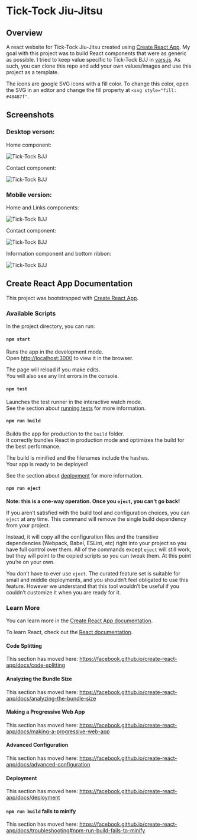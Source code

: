 
# Tick-Tock Jiu-Jitsu  

## Overview

A react website for Tick-Tock Jiu-Jitsu created using [Create React App](https://github.com/facebook/create-react-app). My goal with this project was to build React components that were as generic as possible. I tried to keep value specific to Tick-Tock BJJ in [vars.js](/src/vars.js). As such, you can clone this repo and add your own values/images and use this project as a template.

The icons are google SVG icons with a fill color. To change this color, open the SVG in an editor and change the fill property at `<svg style="fill: #48487f"`.

## Screenshots  

### Desktop verson: 

Home component: 

![Tick-Tock BJJ](/screenshots/Screenshot_5.png)

Contact component: 

![Tick-Tock BJJ](/screenshots/Screenshot_1.png)


### Mobile version:

Home and Links components: 

![Tick-Tock BJJ](/screenshots/Screenshot_2.png)

Contact component: 

![Tick-Tock BJJ](/screenshots/Screenshot_3.png)

Information component and bottom ribbon:

![Tick-Tock BJJ](/screenshots/Screenshot_4.png)


## Create React App Documentation

This project was bootstrapped with [Create React App](https://github.com/facebook/create-react-app).

### Available Scripts

In the project directory, you can run:

#### `npm start`

Runs the app in the development mode.<br>
Open [http://localhost:3000](http://localhost:3000) to view it in the browser.

The page will reload if you make edits.<br>
You will also see any lint errors in the console.

#### `npm test`

Launches the test runner in the interactive watch mode.<br>
See the section about [running tests](https://facebook.github.io/create-react-app/docs/running-tests) for more information.

#### `npm run build`

Builds the app for production to the `build` folder.<br>
It correctly bundles React in production mode and optimizes the build for the best performance.

The build is minified and the filenames include the hashes.<br>
Your app is ready to be deployed!

See the section about [deployment](https://facebook.github.io/create-react-app/docs/deployment) for more information.

#### `npm run eject`

**Note: this is a one-way operation. Once you `eject`, you can’t go back!**

If you aren’t satisfied with the build tool and configuration choices, you can `eject` at any time. This command will remove the single build dependency from your project.

Instead, it will copy all the configuration files and the transitive dependencies (Webpack, Babel, ESLint, etc) right into your project so you have full control over them. All of the commands except `eject` will still work, but they will point to the copied scripts so you can tweak them. At this point you’re on your own.

You don’t have to ever use `eject`. The curated feature set is suitable for small and middle deployments, and you shouldn’t feel obligated to use this feature. However we understand that this tool wouldn’t be useful if you couldn’t customize it when you are ready for it.

### Learn More

You can learn more in the [Create React App documentation](https://facebook.github.io/create-react-app/docs/getting-started).

To learn React, check out the [React documentation](https://reactjs.org/).

#### Code Splitting

This section has moved here: https://facebook.github.io/create-react-app/docs/code-splitting

#### Analyzing the Bundle Size

This section has moved here: https://facebook.github.io/create-react-app/docs/analyzing-the-bundle-size

#### Making a Progressive Web App

This section has moved here: https://facebook.github.io/create-react-app/docs/making-a-progressive-web-app

#### Advanced Configuration

This section has moved here: https://facebook.github.io/create-react-app/docs/advanced-configuration

#### Deployment

This section has moved here: https://facebook.github.io/create-react-app/docs/deployment

#### `npm run build` fails to minify

This section has moved here: https://facebook.github.io/create-react-app/docs/troubleshooting#npm-run-build-fails-to-minify
